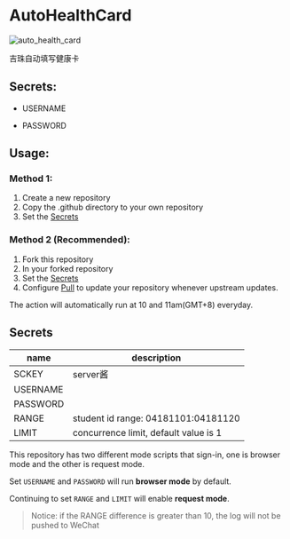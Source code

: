 # AutoHealthCard
![auto_health_card](https://github.com/Jasonzj/AutoHealthCard/workflows/auto_health_card/badge.svg?branch=jason)

吉珠自动填写健康卡

## Secrets:
+ USERNAME

+ PASSWORD

## Usage:

### Method 1: 
1. Create a new repository
2. Copy the .github directory to your own repository
3. Set the [Secrets](#Secrets)

### Method 2 (Recommended):
1. Fork this repository
2. In your forked repository
3. Set the [Secrets](#Secrets)
5. Configure [Pull](https://github.com/wei/pull) to update your repository whenever upstream updates.

The action will automatically run at 10 and 11am(GMT+8) everyday.

## Secrets
|name|description|
|---|---|
|SCKEY|server酱|
|USERNAME||
|PASSWORD||
|RANGE|student id range: 04181101:04181120|
|LIMIT|concurrence limit, default value is 1|

This repository has two different mode scripts that sign-in, one is browser mode and the other is request mode.

Set `USERNAME` and `PASSWORD` will run **browser mode** by default.

Continuing to set `RANGE` and `LIMIT` will enable **request mode**. 

> Notice: if the RANGE difference is greater than 10, the log will not be pushed to WeChat 

